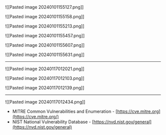 ![[Pasted image 20240101155127.png]]

![[Pasted image 20240101155158.png]]

![[Pasted image 20240101155213.png]]

![[Pasted image 20240101155457.png]]

![[Pasted image 20240101155607.png]]

![[Pasted image 20240101155631.png]]

----

![[Pasted image 20240117012021.png]]

![[Pasted image 20240117012103.png]]

![[Pasted image 20240117012139.png]]



---
![[Pasted image 20240117012434.png]]
- MITRE Common Vulnerabilities and Enumeration - [https://cve.mitre.org](https://cve.mitre.org/)
- NIST National Vulnerability Database - [https://nvd.nist.gov/general](https://nvd.nist.gov/general)

